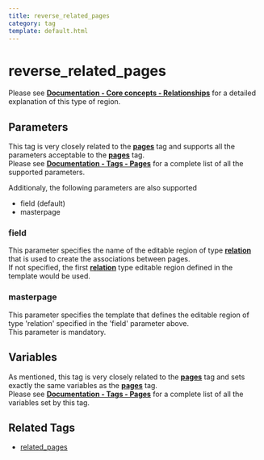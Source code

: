 ```yaml
---
title: reverse_related_pages
category: tag
template: default.html
---
```


# reverse_related_pages

Please see [**Documentation - Core concepts - Relationships**](../../concepts/relationships.html#displaying-the-related-pages) for a detailed explanation of this type of region.

## Parameters

This tag is very closely related to the [**pages**](../pages.html) tag and supports all the parameters acceptable to the [**pages**](../pages.html) tag.<br/>
Please see [**Documentation - Tags - Pages**](../pages.html#parameters) for a complete list of all the supported parameters.

Additionaly, the following parameters are also supported

*   field (default)
*   masterpage

### field

This parameter specifies the name of the editable region of type [**relation**](../editable/relation.html) that is used to create the associations between pages.<br/>
If not specified, the first [**relation**](../editable/relation.html) type editable region defined in the template would be used.

### masterpage

This parameter specifies the template that defines the editable region of type 'relation' specified in the 'field' parameter above.<br/>
This parameter is mandatory.

## Variables

As mentioned, this tag is very closely related to the [**pages**](../pages.html) tag and sets exactly the same variables as the [**pages**](../pages.html) tag.<br/>
Please see [**Documentation - Tags - Pages**](../pages.html#variables) for a complete list of all the variables set by this tag.

## Related Tags

*   [related\_pages](../related_pages.html)
